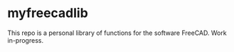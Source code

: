 # myfreecadlib
This repo is a personal library of functions for the software FreeCAD. Work in-progress.

